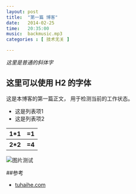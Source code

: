 ```yaml
---
layout: post
title:  "第一篇 博客"
date:   2014-02-25
time:   20:35:00
music:  backmusic.mp3
categories : [ 技术无关 ] 

---
```


*这里是普通的斜体字*
## 这里可以使用 H2 的字体


这是本博客的第一篇正文，
用于检测当前的工作状态。

<ul>
<li>这是列表项1</li> 
<li>这是列表项2</li>
</ul>

<table>
<tr>
<th>1*1</th>
<th> =1</th>
</tr>
<tr>
<th>2*2</th>
<th> =4</th>
</tr>
</table>

<img src="http://rootkiter.github.io/image/test.jpg" title="图片测试" align="center">

##参考

* [tuhaihe.com][1]

[1]: http://tuhaihe.com


